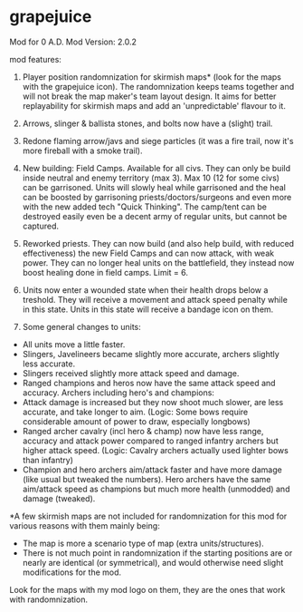 # grapejuice
Mod for 0 A.D.
Mod Version: 2.0.2

mod features:

1. Player position randomnization for skirmish maps* (look for the maps with the grapejuice icon). 
The randomnization keeps teams together and will not break the map maker's team layout design. 
It aims for better replayability for skirmish maps and add an 'unpredictable' flavour to it.

2. Arrows, slinger & ballista stones, and bolts now have a (slight) trail.

3. Redone flaming arrow/javs and siege particles (it was a fire trail, now it's more fireball with a smoke trail).

4. New building: Field Camps. Available for all civs. They can only be build inside neutral and enemy territory (max 3). 
Max 10 (12 for some civs) can be garrisoned. Units will slowly heal while garrisoned and the heal can be boosted by
garrisoning priests/doctors/surgeons and even more with the new added tech "Quick Thinking". 
The camp/tent can be destroyed easily even be a decent army of regular units, but cannot be captured.

5. Reworked priests. They can now build (and also help build, with reduced effectiveness) the new Field Camps and 
can now attack, with weak power. They can no longer heal units on the battlefield, 
they instead now boost healing done in field camps. Limit = 6.

6. Units now enter a wounded state when their health drops below a treshold. They will receive a movement and 
attack speed penalty while in this state. Units in this state will receive a bandage icon on them.

7. Some general changes to units: 
- All units move a little faster.
- Slingers, Javelineers became slightly more accurate, archers slightly less accurate.
- Slingers received slightly more attack speed and damage. 
- Ranged champions and heros now have the same attack speed and accuracy. 
Archers including hero's and champions:
- Attack damage is increased but they now shoot much slower, are less accurate, and take longer to aim.
	(Logic: Some bows require considerable amount of power to draw, especially longbows)
- Ranged archer cavalry (incl hero & champ) now have less range, accuracy and attack power compared to ranged infantry 
 archers but higher attack speed. 
	(Logic: Cavalry archers actually used lighter bows than infantry)
- Champion and hero archers aim/attack faster and have more damage (like usual but tweaked the numbers).
Hero archers have the same aim/attack speed as champions but much more health (unmodded) and damage (tweaked). 
 

*A few skirmish maps are not included for randomnization for this mod for various reasons with them mainly being:
- The map is more a scenario type of map (extra units/structures).
- There is not much point in randomnization if the starting positions are or nearly are identical (or symmetrical),
and would otherwise need slight modifications for the mod. 

Look for the maps with my mod logo on them, they are the ones that work with randomnization. 
